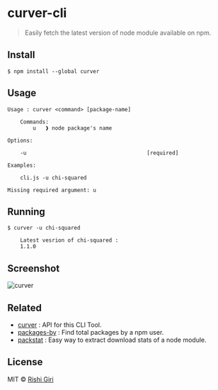 # curver-cli

> Easily fetch the latest version of node module available on npm.

## Install

```
$ npm install --global curver
```
## Usage

```
Usage : curver <command> [package-name]

	Commands:
		u   ❱ node package's name

Options:
	
	-u                                      [required]

Examples:

	cli.js -u chi-squared

Missing required argument: u
```

## Running

```
$ curver -u chi-squared
	
	Latest vesrion of chi-squared :
	1.1.0
```

## Screenshot

![curver](http://rishigiri.com/github/curver.png)

## Related 

- [curver](https://github.com/CodeDotJS/curver) : API for this CLI Tool.
- [packages-by](https://github.com/CodeDotJS/packages-by-cli) : Find total packages by a npm user.
- [packstat](https://github.com/CodeDotJS/packstat-cli) : Easy way to extract download stats of a node module.

## License

MIT &copy; [Rishi Giri](https://rishigiri.com)